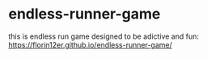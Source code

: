 # endless-runner-game


this is endless run game designed to be adictive and fun: https://florin12er.github.io/endless-runner-game/
